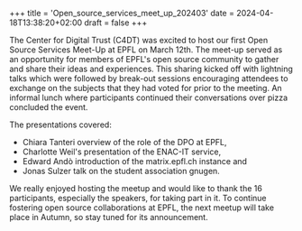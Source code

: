 +++
title = 'Open_source_services_meet_up_202403'
date = 2024-04-18T13:38:20+02:00
draft = false
+++

The Center for Digital Trust (C4DT) was excited to host our first Open Source Services Meet-Up at EPFL on March 12th. The meet-up served as an opportunity for members of EPFL's open source community to gather and share their ideas and experiences. This sharing kicked off with lightning talks which were followed by break-out sessions encouraging attendees to exchange on the subjects that they had voted for prior to the meeting. An informal lunch where participants continued their conversations over pizza concluded the event.

The presentations covered:

* Chiara Tanteri overview of the role of the DPO at EPFL,
* Charlotte Weil's presentation of the ENAC-IT service,
* Edward Andò introduction of the matrix.epfl.ch instance and
* Jonas Sulzer talk on the student association gnugen.

We really enjoyed hosting the meetup and would like to thank the 16 participants, especially the speakers, for taking part in it. To continue fostering open source collaborations at EPFL, the next meetup will take place in Autumn, so stay tuned for its announcement.
